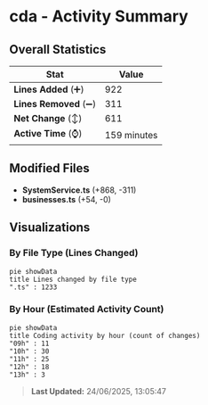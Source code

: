 # cda - Activity Summary 

## Overall Statistics

| Stat                   | Value                                                             |
| ---------------------- | ----------------------------------------------------------------- |
| **Lines Added** (➕)   | 922                                          |
| **Lines Removed** (➖) | 311                                        |
| **Net Change** (↕)    | 611                |
| **Active Time** (⌚)   | 159 minutes |


## Modified Files
- **SystemService.ts** (+868, -311)
- **businesses.ts** (+54, -0)

## Visualizations

### By File Type (Lines Changed)

```mermaid
pie showData
title Lines changed by file type
".ts" : 1233
```

### By Hour (Estimated Activity Count)

```mermaid
pie showData
title Coding activity by hour (count of changes)
"09h" : 11
"10h" : 30
"11h" : 25
"12h" : 18
"13h" : 3
```


> **Last Updated:** 24/06/2025, 13:05:47